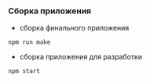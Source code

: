 ### Сборка приложения
- сборка финального приложения
```
npm run make
```
- сборка приложения для разработки
```
npm start
```
